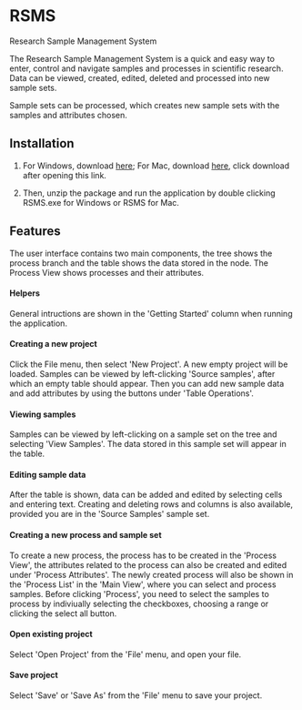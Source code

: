 # RSMS
Research Sample Management System

The Research Sample Management System is a quick and easy way to enter, control and navigate samples and processes in scientific research. Data can be viewed, created, edited, deleted and processed into new sample sets.

Sample sets can be processed, which creates new sample sets with the samples and attributes chosen.

## Installation
1. For Windows, download [here](https://drive.google.com/file/d/0B3QPWVqVkHNNLU5QRnBIY3dJY2s/view?usp=sharing);
For Mac, download [here](https://drive.google.com/file/d/0B3QPWVqVkHNNcnBlVEtQUVE0R1k/view?usp=sharing), click download after opening this link.

2. Then, unzip the package and run the application by double clicking RSMS.exe for Windows or RSMS for Mac.
    


## Features

The user interface contains two main components, the tree shows the process branch and the table shows the data stored in the node. The Process View shows processes and their attributes.

#### Helpers

General intructions are shown in the 'Getting Started' column when running the application.


#### Creating a new project

Click the File menu, then select 'New Project'. A new empty project will be loaded. Samples can be viewed by left-clicking 'Source samples', after which an empty table should appear. Then you can add new sample data and add attributes by using the buttons under 'Table Operations'.

#### Viewing samples

Samples can be viewed by left-clicking on a sample set on the tree and selecting 'View Samples'. The data stored in this sample set will appear in the table.

#### Editing sample data

After the table is shown, data can be added and edited by selecting cells and entering text. Creating and deleting rows and columns is also available, provided you are in the 'Source Samples' sample set.

#### Creating a new process and sample set

To create a new process, the process has to be created in the 'Process View', the attributes related to the process can also be created and edited under 'Process Attributes'. The newly created process will also be shown in the 'Process List' in the 'Main View', where you can select and process samples. Before clicking 'Process', you need to select the samples to process by indiviually selecting the checkboxes, choosing a range or clicking the select all button.

#### Open existing project

Select 'Open Project' from the 'File' menu, and open your file.

#### Save project

Select 'Save' or 'Save As' from the 'File' menu to save your project.
